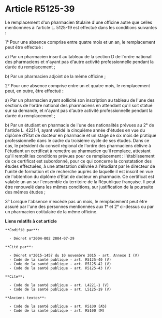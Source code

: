# Article R5125-39

Le remplacement d'un pharmacien titulaire d'une officine autre que celles mentionnées à l'article L. 5125-19 est effectué
dans les conditions suivantes :

1° Pour une absence comprise entre quatre mois et un an, le remplacement peut être effectué :

a) Par un pharmacien inscrit au tableau de la section D de l'ordre national des pharmaciens et n'ayant pas d'autre activité
professionnelle pendant la durée du remplacement ;

b) Par un pharmacien adjoint de la même officine ;

2° Pour une absence comprise entre un et quatre mois, le remplacement peut, en outre, être effectué :

a) Par un pharmacien ayant sollicité son inscription au tableau de l'une des sections de l'ordre national des pharmaciens en
attendant qu'il soit statué sur sa demande, et n'ayant pas d'autre activité professionnelle pendant la durée du
remplacement ;

b) Par un étudiant en pharmacie de l'une des nationalités prévues au 2° de l'article L. 4221-1, ayant validé la cinquième
année d'études en vue du diplôme d'Etat de docteur en pharmacie et un stage de six mois de pratique professionnelle dans le
cadre du troisième cycle de ses études. Dans ce cas, le président du conseil régional de l'ordre des pharmaciens délivre à
l'étudiant un certificat à remettre au pharmacien qu'il remplace, attestant qu'il remplit les conditions prévues pour ce
remplacement : l'établissement de ce certificat est subordonné, pour ce qui concerne la constatation des études effectuées, à
une attestation délivrée à l'étudiant par le directeur de l'unité de formation et de recherche auprès de laquelle il est
inscrit en vue de l'obtention du diplôme d'Etat de docteur en pharmacie. Ce certificat est valable un an sur l'ensemble du
territoire de la République française. Il peut être renouvelé dans les mêmes conditions, sur justification de la poursuite
des mêmes études ;

3° Lorsque l'absence n'excède pas un mois, le remplacement peut être assuré par l'une des personnes mentionnées aux 1° et 2°
ci-dessus ou par un pharmacien cotitulaire de la même officine.

**Liens relatifs à cet article**

	**Codifié par**:

	  - Décret n°2004-802 2004-07-29

	**Cité par**:

	  - Décret n°2015-1457 du 10 novembre 2015 - art. Annexe I (V)
	  - Code de la santé publique - art. R5125-40 (V)
	  - Code de la santé publique - art. R5125-42 (V)
	  - Code de la santé publique - art. R5125-43 (V)

	**Cite**:

	  - Code de la santé publique - art. L4221-1 (V)
	  - Code de la santé publique - art. L5125-19 (V)

	**Anciens textes**:

	  - Code de la santé publique - art. R5100 (Ab)
	  - Code de la santé publique - art. R5100 (M)
